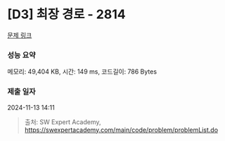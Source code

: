 # [D3] 최장 경로 - 2814 

[문제 링크](https://swexpertacademy.com/main/code/problem/problemDetail.do?contestProbId=AV7GOPPaAeMDFAXB) 

### 성능 요약

메모리: 49,404 KB, 시간: 149 ms, 코드길이: 786 Bytes

### 제출 일자

2024-11-13 14:11



> 출처: SW Expert Academy, https://swexpertacademy.com/main/code/problem/problemList.do